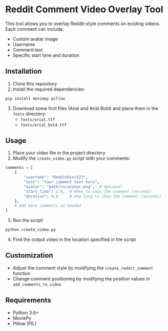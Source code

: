 # Reddit Comment Video Overlay Tool

This tool allows you to overlay Reddit-style comments on existing videos. Each comment can include:
- Custom avatar image
- Username
- Comment text
- Specific start time and duration

## Installation

1. Clone this repository
2. Install the required dependencies:

```bash
pip install moviepy pillow
```

3. Download some font files (Arial and Arial Bold) and place them in the `fonts` directory:
   - `fonts/arial.ttf`
   - `fonts/arial_bold.ttf`

## Usage

1. Place your video file in the project directory
2. Modify the `create_video.py` script with your comments:

```python
comments = [
    {
        "username": "RedditUser123",
        "text": "Your comment text here",
        "avatar": "path/to/avatar.png",  # Optional
        "start_time": 2.0,  # When to show the comment (seconds)
        "duration": 4.0     # How long to show the comment (seconds)
    },
    # Add more comments as needed
]
```

3. Run the script:

```bash
python create_video.py
```

4. Find the output video in the location specified in the script

## Customization

- Adjust the comment style by modifying the `create_reddit_comment` function
- Change comment positioning by modifying the position values in `add_comments_to_video`

## Requirements

- Python 3.6+
- MoviePy
- Pillow (PIL)